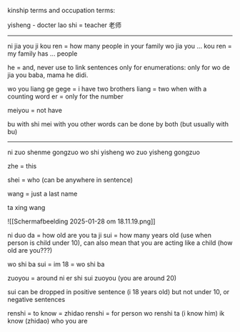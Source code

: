 kinship terms and occupation terms:

yisheng - docter
lao shi = teacher 老师

---

ni jia you ji kou ren = how many people in your family
wo jia you ... kou ren = my family has ...  people

he = and, never use to link sentences only for enumerations:
only for wo de jia you baba, mama he didi.

wo you liang ge gege = i have two brothers
liang = two when with a counting word
er = only for the number

meiyou = not have

bu with shi
mei  with you
other words can be done by both (but usually with bu)

---
ni zuo shenme gongzuo
wo shi yisheng
wo zuo yisheng gongzuo

zhe = this

shei = who (can be anywhere in sentence)

wang = just a last name

ta xing wang

![[Scherm­afbeelding 2025-01-28 om 18.11.19.png]]

ni duo da = how old are you
ta ji sui = how many years old (use when person is child under 10), can also mean that you are acting like a child (how old are you???)

wo shi ba sui = im 18 = wo shi ba

zuoyou = around
ni er shi sui zuoyou (you are around 20)

sui can be dropped in positive sentence (i 18 years old)
but not under 10, or negative sentences

renshi = to know = zhidao
renshi = for person
wo renshi ta (i know him)
ik know (zhidao) who you are